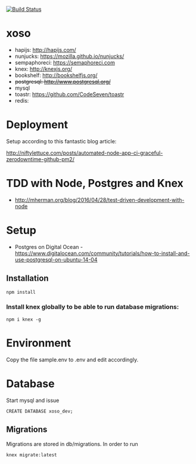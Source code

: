 [![Build Status](https://semaphoreci.com/api/v1/andrunix/xoso/branches/master/badge.svg)](https://semaphoreci.com/andrunix/xoso)

# xoso

* hapijs: http://hapijs.com/
* nunjucks: https://mozilla.github.io/nunjucks/
* sempaphoreci: https://semaphoreci.com
* knex: http://knexjs.org/
* bookshelf: http://bookshelfjs.org/
* ~~postgresql: http://www.postgresql.org/~~
* mysql
* toastr: https://github.com/CodeSeven/toastr
* redis: 

# Deployment

Setup according to this fantastic blog article:

http://niftylettuce.com/posts/automated-node-app-ci-graceful-zerodowntime-github-pm2/

# TDD with Node, Postgres and Knex
* http://mherman.org/blog/2016/04/28/test-driven-development-with-node

# Setup
* Postgres on Digital Ocean - https://www.digitalocean.com/community/tutorials/how-to-install-and-use-postgresql-on-ubuntu-14-04

## Installation

```
npm install
```

### Install knex globally to be able to run database migrations:

```
npm i knex -g
```

# Environment

Copy the file sample.env to .env and edit accordingly.


# Database

Start mysql and issue

```
CREATE DATABASE xoso_dev;
```


## Migrations

Migrations are stored in db/migrations. In order to run 

```
knex migrate:latest
```



